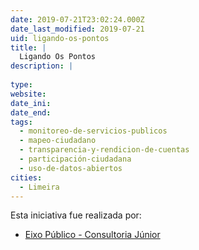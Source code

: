 ```yaml
---
date: 2019-07-21T23:02:24.000Z
date_last_modified: 2019-07-21
uid: ligando-os-pontos
title: |
  Ligando Os Pontos
description: |
  
type: 
website: 
date_ini: 
date_end: 
tags:
  - monitoreo-de-servicios-publicos
  - mapeo-ciudadano
  - transparencia-y-rendicion-de-cuentas
  - participación-ciudadana
  - uso-de-datos-abiertos
cities: 
  - Limeira
---
```


Esta iniciativa fue realizada por:

- [Eixo Público - Consultoria Júnior](/organizaciones/eixo-publico-consultoria-junior)

